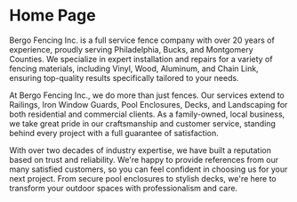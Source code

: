 # Home Page

Bergo Fencing Inc. is a full service fence company with over 20 years of experience, proudly serving Philadelphia, Bucks, and Montgomery Counties. We specialize in expert installation and repairs for a variety of fencing materials, including Vinyl, Wood, Aluminum, and Chain Link, ensuring top-quality results specifically tailored to your needs.

At Bergo Fencing Inc., we do more than just fences. Our services extend to Railings, Iron Window Guards, Pool Enclosures, Decks, and Landscaping for both residential and commercial clients. As a family-owned, local business, we take great pride in our craftsmanship and customer service, standing behind every project with a full guarantee of satisfaction.

With over two decades of industry expertise, we have built a reputation based on trust and reliability. We're happy to provide references from our many satisfied customers, so you can feel confident in choosing us for your next project. From secure pool enclosures to stylish decks, we're here to transform your outdoor spaces with professionalism and care.
